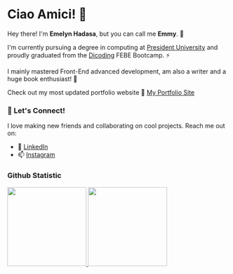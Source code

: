 # Ciao Amici! 🌺

Hey there! I'm **Emelyn Hadasa**, but you can call me **Emmy**. 🌱

I'm currently pursuing a degree in computing at [President University](https://president.ac.id/id/) and proudly graduated from the [Dicoding](https://www.dicoding.com/) FEBE Bootcamp. ⚡<br>

I mainly mastered Front-End advanced development, am also a writer and a huge book enthusiast! 📖

Check out my most updated portfolio website 🔗 [My Portfolio Site](https://66386ed9240d767adae98122--emelyn-portfolio.netlify.app/)

### 🌟 Let's Connect!

I love making new friends and collaborating on cool projects. Reach me out on:

- 🔭 [LinkedIn](https://www.linkedin.com/in/emelyn-hadasa-887090214/)
- 📫 [Instagram](https://www.instagram.com/emilyhads/)

### Github Statistic
<p align="left">
<a href="https://github.com/penuliscode">
  <img height="180em" src="https://github-readme-stats-eight-theta.vercel.app/api?username=emelynhadasa&show_icons=true&theme=algolia&include_all_commits=true&count_private=true"/>
  <img height="180em" src="https://github-readme-stats-eight-theta.vercel.app/api/top-langs/?username=emelynhadasa&layout=compact&layout=compact&theme=algolia"/>
</a>
</p>
